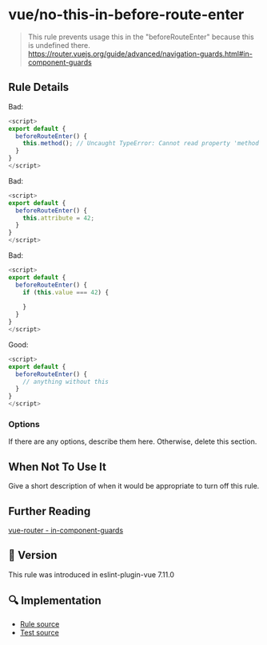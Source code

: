 # vue/no-this-in-before-route-enter

> This rule prevents usage this in the "beforeRouteEnter" because this is undefined there. https://router.vuejs.org/guide/advanced/navigation-guards.html#in-component-guards

## Rule Details

Bad:
```js
<script>
export default {
  beforeRouteEnter() {
    this.method(); // Uncaught TypeError: Cannot read property 'method' of undefined      
  }   
}
</script>
```

Bad:
```js
<script>
export default {
  beforeRouteEnter() {
    this.attribute = 42;
  }   
}
</script>
```

Bad:
```js
<script>
export default {
  beforeRouteEnter() {
    if (this.value === 42) {
        
    }
  }   
}
</script>
```

Good:
```js
<script>
export default {
  beforeRouteEnter() {
    // anything without this
  }   
}
</script>
```

### Options

If there are any options, describe them here. Otherwise, delete this section.

## When Not To Use It

Give a short description of when it would be appropriate to turn off this rule.

## Further Reading

[vue-router - in-component-guards](https://router.vuejs.org/guide/advanced/navigation-guards.html#in-component-guards)

## :rocket: Version

This rule was introduced in eslint-plugin-vue 7.11.0

## :mag: Implementation

- [Rule source](https://github.com/vuejs/eslint-plugin-vue/blob/master/lib/rules/no-this-in-before-route-enter.js)
- [Test source](https://github.com/vuejs/eslint-plugin-vue/blob/master/tests/lib/rules/no-this-in-before-route-enter.js)
